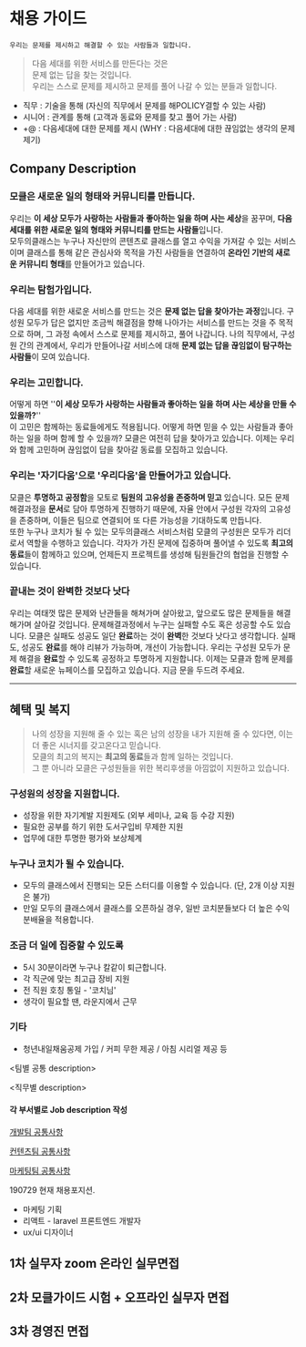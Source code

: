 # 채용 가이드

`우리는 문제를 제시하고 해결할 수 있는 사람들과 일합니다.` 

> 다음 세대를 위한 서비스를 만든다는 것은  
> 문제 없는 답을 찾는 것입니다.    
> 우리는 스스로 문제를 제시하고 문제를 풀어 나갈 수 있는 분들과 일합니다.

- 직무 : 기술을 통해 (자신의 직무에서 문제를 해POLICY결할 수 있는 사람)
- 시니어 : 관계를 통해 (고객과 동료와 문제를 찾고 풀어 가는 사람)  
- +@ : 다음세대에 대한 문제를 제시 (WHY : 다음세대에 대한 끊임없는 생각의 문제 제기)



## Company Description  

### 모클은 새로운 일의 형태와 커뮤니티를 만듭니다.

우리는 **이 세상 모두가 사랑하는 사람들과 좋아하는 일을 하며 사는 세상**을 꿈꾸며, **다음 세대를 위한 새로운 일의 형태와 커뮤니티를 만드는 사람들**입니다.  
모두의클래스는 누구나 자신만의 콘텐츠로 클래스를 열고 수익을 가져갈 수 있는 서비스이며 클래스를 통해 같은 관심사와 목적을 가진 사람들을 연결하여 **온라인 기반의 새로운 커뮤니티 형태**를 만들어가고 있습니다.  

### 우리는 탐험가입니다.  

다음 세대를 위한 새로운 서비스를 만드는 것은 **문제 없는 답을 찾아가는 과정**입니다. 구성원 모두가 답은 없지만 조금씩 해결점을 향해 나아가는 서비스를 만드는 것을 주 목적으로 하며, 그 과정 속에서 스스로 문제를 제시하고, 풀어 나갑니다. 나의 직무에서, 구성원 간의 관계에서, 우리가 만들어나갈 서비스에 대해 **문제 없는 답을 끊임없이 탐구하는 사람들**이 모여 있습니다.  

### 우리는 고민합니다.

어떻게 하면 ''**이 세상 모두가 사랑하는 사람들과 좋아하는 일을 하며 사는 세상을 만들 수 있을까?**''  
이 고민은 함께하는 동료들에게도 적용됩니다. 어떻게 하면 믿을 수 있는 사람들과 좋아하는 일을 하며 함께 할 수 있을까? 모클은 여전히 답을 찾아가고 있습니다. 이제는 우리와 함께 고민하며 끊임없이 답을 찾아갈 동료를 모집하고 있습니다.

### 우리는 '자기다움'으로 '우리다움'을 만들어가고 있습니다.

모클은 **투명하고 공정함**을 모토로 **팀원의 고유성을 존중하며 믿고** 있습니다. 모든 문제해결과정을 **문서**로 담아 투명하게 진행하기 때문에, 자율 안에서 구성원 각자의 고유성을 존중하며, 이들은 팀으로 연결되어 또 다른 가능성을 기대하도록 만듭니다.  
또한 누구나 코치가 될 수 있는 모두의클래스 서비스처럼 모클의 구성원은 모두가 리더로서 역할을 수행하고 있습니다. 각자가 가진 문제에 집중하며 풀어낼 수 있도록 **최고의 동료**들이 함께하고 있으며, 언제든지 프로젝트를 생성해 팀원들간의 협업을 진행할 수 있습니다.  

### 끝내는 것이 완벽한 것보다 낫다  
  
우리는 여태껏 많은 문제와 난관들을 해쳐가며 살아왔고, 앞으로도 많은 문제들을 해결해가며 살아갈 것입니다. 문제해결과정에서 누구는 실패할 수도 혹은 성공할 수도 있습니다. 모클은 실패도 성공도 일단 **완료**하는 것이 **완벽**한 것보다 낫다고 생각합니다. 실패도, 성공도 **완료**를 해야 리뷰가 가능하며, 개선이 가능합니다. 
우리는 구성원 모두가 문제 해결을 **완료**할 수 있도록 공정하고 투명하게 지원합니다. 이제는 모클과 함께 문제를 **완료**할 새로운 뉴페이스를 모집하고 있습니다. 지금 문을 두드려 주세요.

-----

## 혜택 및 복지
> 나의 성장을 지원해 줄 수 있는 혹은 남의 성장을 내가 지원해 줄 수 있다면, 이는 더 좋은 시너지를 갖고온다고 믿습니다.  
> 모클의 최고의 복지는 **최고의 동료**들과 함께 일하는 것입니다.  
> 그 뿐 아니라 모클은 구성원들을 위한 복리후생을 아낌없이 지원하고 있습니다.

### 구성원의 성장을 지원합니다.

- 성장을 위한 자기계발 지원제도 (외부 세미나, 교육 등 수강 지원)
- 필요한 공부를 하기 위한 도서구입비 무제한 지원  
- 업무에 대한 투명한 평가와 보상체계


### 누구나 코치가 될 수 있습니다.

- 모두의 클래스에서 진행되는 모든 스터디를 이용할 수 있습니다. (단, 2개 이상 지원은 불가)
- 만일 모두의 클래스에서 클래스를 오픈하실 경우, 일반 코치분들보다 더 높은 수익 분배율을 적용합니다.


### 조금 더 일에 집중할 수 있도록

- 5시 30분이라면 누구나 칼같이 퇴근합니다.
- 각 직군에 맞는 최고급 장비 지원
- 전 직원 호칭 통일 - '코치님'  
- 생각이 필요할 땐, 라운지에서 근무


### 기타

- 청년내일채움공제 가입 / 커피 무한 제공 / 아침 시리얼 제공 등





<팀별 공통 description>

<직무별 description>





#### 각 부서별로  Job description 작성

[개발팀 공통사항]()

[컨텐츠팀 공통사항]()

[마케팅팀 공통사항]()



190729 현재 채용포지션. 

- 마케팅 기획
- 리액트 - laravel 프론트엔드 개발자
-  ux/ui 디자이너



## 1차 실무자  zoom 온라인 실무면접





## 2차 모클가이드 시험 + 오프라인 실무자 면접





## 3차 경영진 면접



